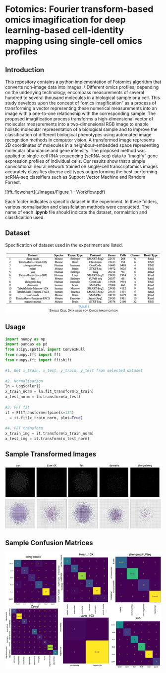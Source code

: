 # Fotomics: Fourier transform-based omics imagification for deep learning-based cell-identity mapping using single-cell omics profiles

## Introduction

This repository contains a python implementation of Fotomics algorithm that converts non-image data into images. \\
Different omics profiles, depending on the underlying technology, encompass measurements of several hundred to several thousand molecules in a biological sample or a cell. This study develops upon the concept of “omics imagification” as a process of transforming a vector representing these numerical measurements into an image with a one-to-one relationship with the corresponding sample. The proposed imagification process transforms a high-dimensional vector of molecular measurements into a two-dimensional RGB image to enable holistic molecular representation of a biological sample and to improve the classification of different biological phenotypes using automated image recognition methods in computer vision. A transformed image represents 2D coordinates of molecules in a neighbour-embedded space representing molecular abundance and gene intensity. The proposed method was applied to single-cell RNA sequencing (scRNA-seq) data to “imagify” gene expression profiles of individual cells. Our results show that a simple convolutional neural network trained on single-cell transcriptomics images accurately classifies diverse cell types outperforming the best-performing scRNA-seq classifiers such as Support Vector Machine and Random Forrest. 

![fft_flowchart](./Images/Figure 1 - Workflow.pdf)

Each folder indicates a specific dataset in the experiment. In these folders, various normalisation and classifciation methods were conducted. The name of each .**ipynb** file should indicate the dataset, normalstion and classficaition used. 

## Dataset

Specification of dataset used in the experiment are listed.

![dataset info](./Images/dataset_info.png)

## Usage

```python
import numpy as np
import pandas as pd
from scipy.spatial import ConvexHull
from numpy.fft import fft
from numpy.fft import fftshift

#1. Get x_train, x_test, y_train, y_test from selected dataset

#2. Normalisation
ln = LogScaler()
x_train_norm = ln.fit_transform(x_train)
x_test_norm = ln.transform(x_test)

#3. FFT fit
it = FftTransformer(pixels=124)
_ = it.fit(x_train_norm, plot=True)

#4. FFT transform 
x_train_img = it.transform(x_train_norm)
x_test_img = it.transform(x_test_norm)
```

## Sample Transformed Images

![img_den_2](./Images/img_den_2.png)

## Sample Confusion Matrices

![confusion_mat1](./Images/confusion_mat1.png)

